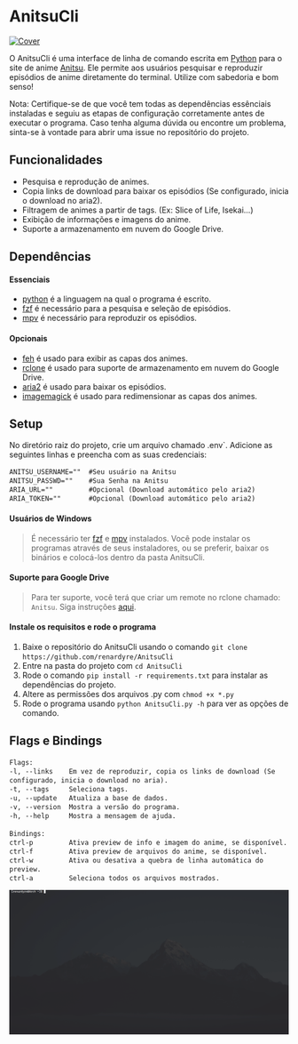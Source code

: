 # AnitsuCli
[![Cover](https://cdn.discordapp.com/attachments/1028636320190443570/1028636414025420872/unknown.png)](https://anitsu.moe)

O AnitsuCli é uma interface de linha de comando escrita em [Python](https://www.python.org/) para o site de anime [Anitsu](https://anitsu.moe). Ele permite aos usuários pesquisar e reproduzir episódios de anime diretamente do terminal. Utilize com sabedoria e bom senso!

Nota: Certifique-se de que você tem todas as dependências essênciais instaladas e seguiu as etapas de configuração corretamente antes de executar o programa. Caso tenha alguma dúvida ou encontre um problema, sinta-se à vontade para abrir uma issue no repositório do projeto.

## Funcionalidades
- Pesquisa e reprodução de animes.
- Copia links de download para baixar os episódios (Se configurado, inicia o download no aria2).
- Filtragem de animes a partir de tags. (Ex: Slice of Life, Isekai...)
- Exibição de informações e imagens do anime.
- Suporte a armazenamento em nuvem do Google Drive.

## Dependências
#### Essenciais
- [python](https://www.python.org/) é a linguagem na qual o programa é escrito.
- [fzf](https://github.com/junegunn/fzf) é necessário para a pesquisa e seleção de episódios.
- [mpv](https://github.com/mpv-player/mpv) é necessário para reproduzir os episódios.
#### Opcionais
- [feh](https://github.com/derf/feh) é usado para exibir as capas dos animes.
- [rclone](https://rclone.org) é usado para suporte de armazenamento em nuvem do Google Drive.
- [aria2](https://github.com/aria2/aria2) é usado para baixar os episódios.
- [imagemagick](https://github.com/ImageMagick/ImageMagick) é usado para redimensionar as capas dos animes.

## Setup
No diretório raiz do projeto, crie um arquivo chamado .env`. Adicione as seguintes linhas e preencha com as suas credenciais:
```env
ANITSU_USERNAME=""  #Seu usuário na Anitsu
ANITSU_PASSWD=""    #Sua Senha na Anitsu
ARIA_URL=""         #Opcional (Download automático pelo aria2)
ARIA_TOKEN=""       #Opcional (Download automático pelo aria2)
```

#### Usuários de Windows
> É necessário ter [fzf](https://github.com/junegunn/fzf/releases) e [mpv](https://mpv.io/installation/) instalados. Você pode instalar os programas através de seus instaladores, ou se preferir, baixar os binários e colocá-los dentro da pasta AnitsuCli.

#### Suporte para Google Drive
> Para ter suporte, você terá que criar um remote no rclone chamado: `Anitsu`. Siga instruções [aqui](https://rclone.org/drive/).

#### Instale os requisitos e rode o programa
1. Baixe o repositório do AnitsuCli usando o comando `git clone https://github.com/renardyre/AnitsuCli`
2. Entre na pasta do projeto com `cd AnitsuCli`
3. Rode o comando `pip install -r requirements.txt` para instalar as dependências do projeto.
4. Altere as permissões dos arquivos .py com `chmod +x *.py`
5. Rode o programa usando `python AnitsuCli.py -h` para ver as opções de comando.

## Flags e Bindings
```
Flags:
-l, --links    Em vez de reproduzir, copia os links de download (Se configurado, inicia o download no aria).
-t, --tags     Seleciona tags.
-u, --update   Atualiza a base de dados.
-v, --version  Mostra a versão do programa.
-h, --help     Mostra a mensagem de ajuda.

Bindings:
ctrl-p         Ativa preview de info e imagem do anime, se disponível.
ctrl-f         Ativa preview de arquivos do anime, se disponível.
ctrl-w         Ativa ou desativa a quebra de linha automática do preview.
ctrl-a         Seleciona todos os arquivos mostrados.
```

![preview](preview.gif)
